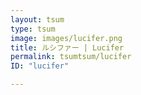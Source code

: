 ```yaml
---
layout: tsum
type: tsum
image: images/lucifer.png
title: ルシファー | Lucifer
permalink: tsumtsum/lucifer
ID: "lucifer"

---
```

